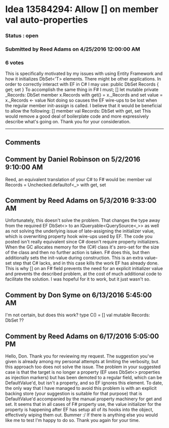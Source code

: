 # Idea 13584294: Allow [<DefaultValue>] on member val auto-properties #

### Status : open

### Submitted by Reed Adams on 4/25/2016 12:00:00 AM

### 6 votes

This is specifically motivated by my issues with using Entity Framework and how it initializes DbSet<'T> elements. There might be other applications.
In order to correctly interact with EF in C# I may use:
public DbSet<RecType> Records { get; set }
To accomplish the same thing in F# I must;
[<DefaultValue>]
let mutable private _Records: DbSet<RecType>
member x.Records with get() = x._Records and set value = x._Records <- value
Not doing so causes the EF wire-ups to be lost when the regular member init-assign is called.
I believe that it would be beneficial to allow the following:
[<DefaultValue>]
member val Records: DbSet<RecType> with get, set
This would remove a good deal of boilerplate code and more expressively describe what's going on.
Thank you for your consideration.


------------------------
## Comments


## Comment by Daniel Robinson on 5/2/2016 9:10:00 AM
Reed, an equivalent translation of your C# to F# would be:
member val Records = Unchecked.defaultof<_> with get, set


## Comment by Reed Adams on 5/3/2016 9:33:00 AM
Unfortunately, this doesn't solve the problem. That changes the type away from the required EF DbSet<> to an IQueryable<QuerySource<,>> as well as not solving the underlying issue of late-assigning the initializer value, which is overwriting property hook wire-ups used by EF.
The code you posted isn't really equivalent since C# doesn't require property initializers. When the GC allocates memory for the (C#) class it's zero-set for the size of the class and then no further action is taken. F# does this, but then additionally sets the init-value during construction. This is an extra value-set step that C# lacks, and in this case kills the work EF has already done. This is why [<Defaultvalue>] on an F# field prevents the need for an explicit initializer value and prevents the described problem, at the cost of much additional code to facilitate the solution.
I was hopeful for it to work, but it just wasn't so.


## Comment by Don Syme on 6/13/2016 5:45:00 AM
I'm not certain, but does this work?
type C() =
[<DefaultValue>]
val mutable Records: DbSet<RecType>
??


## Comment by Reed Adams on 6/17/2016 5:05:00 PM
Hello, Don. Thank you for reviewing my request.
The suggestion you've given is already among my personal attempts at limiting the verbosity, but this approach too does not solve the issue.
The problem in your suggested case is that the target is no longer a property (EF uses DbSet<> properties as injection markers) but has been demoted to a regular field, which can be DefaultValue'd, but isn't a property, and so EF ignores this element.
To date, the only way that I have managed to avoid this problem is with an explicit backing store (your suggestion is suitable for that purpose) that is DefaultValue'd accompanied by the manual property machinery for get and set. It seems that in all cases of F# property use, the value initializer for the property is happening after EF has setup all of its hooks into the object, effectively wiping them out. Bummer :/
If there is anything else you would like me to test I'm happy to do so.
Thank you again for your time.

